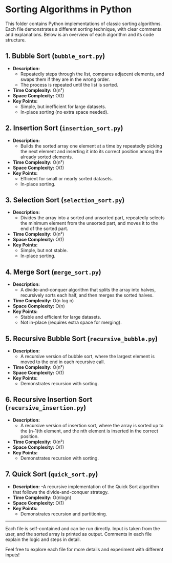 # Sorting Algorithms in Python

This folder contains Python implementations of classic sorting algorithms. Each file demonstrates a different sorting technique, with clear comments and explanations. Below is an overview of each algorithm and its code structure.

## 1. Bubble Sort (`bubble_sort.py`)
- **Description:**
  - Repeatedly steps through the list, compares adjacent elements, and swaps them if they are in the wrong order.
  - The process is repeated until the list is sorted.
- **Time Complexity:** O(n²)
- **Space Complexity:** O(1)
- **Key Points:**
  - Simple, but inefficient for large datasets.
  - In-place sorting (no extra space needed).

## 2. Insertion Sort (`insertion_sort.py`)
- **Description:**
  - Builds the sorted array one element at a time by repeatedly picking the next element and inserting it into its correct position among the already sorted elements.
- **Time Complexity:** O(n²)
- **Space Complexity:** O(1)
- **Key Points:**
  - Efficient for small or nearly sorted datasets.
  - In-place sorting.

## 3. Selection Sort (`selection_sort.py`)
- **Description:**
  - Divides the array into a sorted and unsorted part, repeatedly selects the minimum element from the unsorted part, and moves it to the end of the sorted part.
- **Time Complexity:** O(n²)
- **Space Complexity:** O(1)
- **Key Points:**
  - Simple, but not stable.
  - In-place sorting.

## 4. Merge Sort (`merge_sort.py`)
- **Description:**
  - A divide-and-conquer algorithm that splits the array into halves, recursively sorts each half, and then merges the sorted halves.
- **Time Complexity:** O(n log n)
- **Space Complexity:** O(n)
- **Key Points:**
  - Stable and efficient for large datasets.
  - Not in-place (requires extra space for merging).

## 5. Recursive Bubble Sort (`recursive_bubble.py`)
- **Description:**
  - A recursive version of bubble sort, where the largest element is moved to the end in each recursive call.
- **Time Complexity:** O(n²)
- **Space Complexity:** O(1)
- **Key Points:**
  - Demonstrates recursion with sorting.

## 6. Recursive Insertion Sort (`recursive_insertion.py`)
- **Description:**
  - A recursive version of insertion sort, where the array is sorted up to the (n-1)th element, and the nth element is inserted in the correct position.
- **Time Complexity:** O(n²)
- **Space Complexity:** O(1)
- **Key Points:**
  - Demonstrates recursion with sorting.
## 7. Quick Sort (`quick_sort.py`)
- **Description:**
  -A recursive implementation of the Quick Sort algorithm that follows the divide-and-conquer strategy.
- **Time Complexity:** O(nlogn)
- **Space Complexity:** O(1)
- **Key Points:**
  - Demonstrates recursion and partitioning.

---

Each file is self-contained and can be run directly. Input is taken from the user, and the sorted array is printed as output. Comments in each file explain the logic and steps in detail.

Feel free to explore each file for more details and experiment with different inputs!
